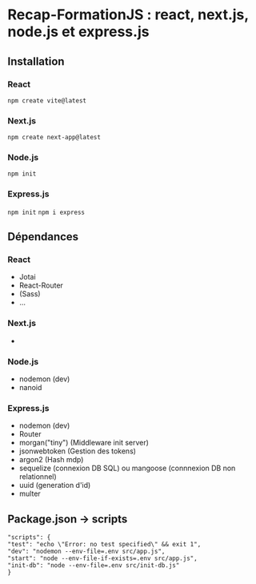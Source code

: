 # Recap-FormationJS : react, next.js, node.js et express.js

## Installation

### React
```npm create vite@latest```
### Next.js
```npm create next-app@latest```
### Node.js
```npm init```
### Express.js
```npm init```
```npm i express```

## Dépendances

### React
- Jotai
- React-Router
- (Sass)
- ...

### Next.js
- 

### Node.js
- nodemon (dev)
- nanoid

### Express.js
- nodemon (dev)
- Router
- morgan("tiny") (Middleware init server)
- jsonwebtoken (Gestion des tokens)
- argon2 (Hash mdp)
- sequelize (connexion DB SQL) ou mangoose (connnexion DB non relationnel)
- uuid (generation d'id)
- multer

## Package.json → scripts
```
"scripts": {
"test": "echo \"Error: no test specified\" && exit 1",
"dev": "nodemon --env-file=.env src/app.js",
"start": "node --env-file-if-exists=.env src/app.js",
"init-db": "node --env-file=.env src/init-db.js"
}
```
